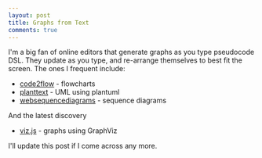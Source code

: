 ```yaml
---
layout: post
title: Graphs from Text
comments: true
---
```

I'm a big fan of online editors that generate graphs as you type pseudocode DSL. They update as you type, and re-arrange themselves to best fit the screen. The ones I frequent include:

* [code2flow](https://code2flow.com/app) - flowcharts
* [planttext](https://www.planttext.com) - UML using plantuml
* [websequencediagrams](https://www.websequencediagrams.com) - sequence diagrams

And the latest discovery

* [viz.js](https://mdaines.github.io/viz.js/) - graphs using GraphViz

I'll update this post if I come across any more. 